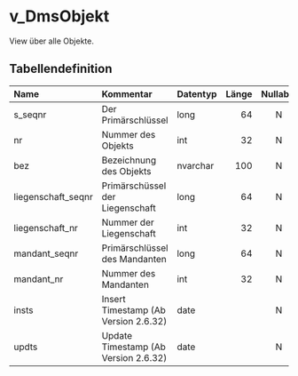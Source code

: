 # v_DmsObjekt

View über alle Objekte.

## Tabellendefinition

| Name               | Kommentar                            | Datentyp | Länge | Nullable |
| :----------------- | :----------------------------------- | :------- | ----: | :------: |
| s_seqnr            | Der Primärschlüssel                  | long     |    64 |    N     |
| nr                 | Nummer des Objekts                   | int      |    32 |    N     |
| bez                | Bezeichnung des Objekts              | nvarchar |   100 |    N     |
| liegenschaft_seqnr | Primärschüssel der Liegenschaft      | long     |    64 |    N     |
| liegenschaft_nr    | Nummer der Liegenschaft              | int      |    32 |    N     |
| mandant_seqnr      | Primärschlüssel des Mandanten        | long     |    64 |    N     |
| mandant_nr         | Nummer des Mandanten                 | int      |    32 |    N     |
| insts              | Insert Timestamp (Ab Version 2.6.32) | date     |       |    N     |
| updts              | Update Timestamp (Ab Version 2.6.32) | date     |       |    N     |

